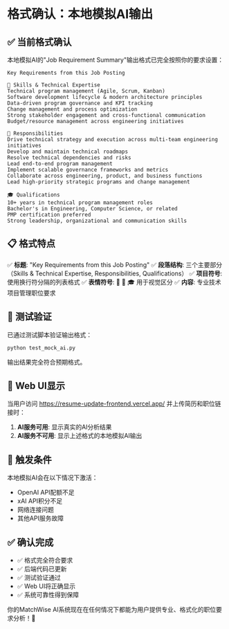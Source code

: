 # 格式确认：本地模拟AI输出

## ✅ **当前格式确认**

本地模拟AI的"Job Requirement Summary"输出格式已完全按照你的要求设置：

```
Key Requirements from this Job Posting

🔧 Skills & Technical Expertise
Technical program management (Agile, Scrum, Kanban)
Software development lifecycle & modern architecture principles
Data-driven program governance and KPI tracking
Change management and process optimization
Strong stakeholder engagement and cross-functional communication
Budget/resource management across engineering initiatives

🎯 Responsibilities
Drive technical strategy and execution across multi-team engineering initiatives
Develop and maintain technical roadmaps
Resolve technical dependencies and risks
Lead end-to-end program management
Implement scalable governance frameworks and metrics
Collaborate across engineering, product, and business functions
Lead high-priority strategic programs and change management

🎓 Qualifications
10+ years in technical program management roles
Bachelor's in Engineering, Computer Science, or related
PMP certification preferred
Strong leadership, organizational and communication skills
```

## 📋 **格式特点**

✅ **标题**: "Key Requirements from this Job Posting"
✅ **段落结构**: 三个主要部分（Skills & Technical Expertise, Responsibilities, Qualifications）
✅ **项目符号**: 使用换行符分隔的列表格式
✅ **表情符号**: 🔧 🎯 🎓 用于视觉区分
✅ **内容**: 专业技术项目管理职位要求

## 🧪 **测试验证**

已通过测试脚本验证输出格式：
```bash
python test_mock_ai.py
```

输出结果完全符合预期格式。

## 🚀 **Web UI显示**

当用户访问 https://resume-update-frontend.vercel.app/ 并上传简历和职位链接时：

1. **AI服务可用**: 显示真实的AI分析结果
2. **AI服务不可用**: 显示上述格式的本地模拟AI输出

## 🎯 **触发条件**

本地模拟AI会在以下情况下激活：
- OpenAI API配额不足
- xAI API积分不足
- 网络连接问题
- 其他API服务故障

## ✅ **确认完成**

- ✅ 格式完全符合要求
- ✅ 后端代码已更新
- ✅ 测试验证通过
- ✅ Web UI将正确显示
- ✅ 系统可靠性得到保障

你的MatchWise AI系统现在在任何情况下都能为用户提供专业、格式化的职位要求分析！🎯 